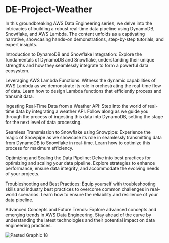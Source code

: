 # DE-Project-Weather

In this groundbreaking AWS Data Engineering series, we delve into the intricacies of building a robust real-time data pipeline using DynamoDB, Snowflake, and AWS Lambda. The content unfolds as a captivating narrative, showcasing hands-on demonstrations, step-by-step tutorials, and expert insights.

Introduction to DynamoDB and Snowflake Integration: Explore the fundamentals of DynamoDB and Snowflake, understanding their unique strengths and how they seamlessly integrate to form a powerful data ecosystem.

Leveraging AWS Lambda Functions: Witness the dynamic capabilities of AWS Lambda as we demonstrate its role in orchestrating the real-time flow of data. Learn how to design Lambda functions that efficiently process and transmit data.

Ingesting Real-Time Data from a Weather API: Step into the world of real-time data by integrating a weather API. Follow along as we guide you through the process of ingesting this data into DynamoDB, setting the stage for the next level of data processing.

Seamless Transmission to Snowflake using Snowpipe: Experience the magic of Snowpipe as we showcase its role in seamlessly transmitting data from DynamoDB to Snowflake in real-time. Learn how to optimize this process for maximum efficiency.

Optimizing and Scaling the Data Pipeline: Delve into best practices for optimizing and scaling your data pipeline. Explore strategies to enhance performance, ensure data integrity, and accommodate the evolving needs of your projects.

Troubleshooting and Best Practices: Equip yourself with troubleshooting skills and industry best practices to overcome common challenges in real-world scenarios. Learn how to ensure the reliability and resilience of your data pipeline.

Advanced Concepts and Future Trends: Explore advanced concepts and emerging trends in AWS Data Engineering. Stay ahead of the curve by understanding the latest technologies and their potential impact on data engineering practices.


![Pasted Graphic 18](https://github.com/user-attachments/assets/22eecc56-cda6-415f-acf4-17eee041be32)
